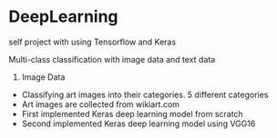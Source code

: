 # DeepLearning
self project with using Tensorflow and Keras


Multi-class classification with image data and text data 

1. Image Data

- Classifying art images into their categories. 5 different categories
- Art images are collected from wikiart.com
- First implemented Keras deep learning model from scratch
- Second implemented Keras deep learning model using VGG16



